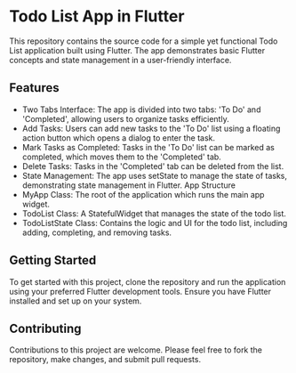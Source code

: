 # Todo List App in Flutter
This repository contains the source code for a simple yet functional Todo List application built using Flutter. The app demonstrates basic Flutter concepts and state management in a user-friendly interface.

## Features
- Two Tabs Interface: The app is divided into two tabs: 'To Do' and 'Completed', allowing users to organize tasks efficiently.
- Add Tasks: Users can add new tasks to the 'To Do' list using a floating action button which opens a dialog to enter the task.
- Mark Tasks as Completed: Tasks in the 'To Do' list can be marked as completed, which moves them to the 'Completed' tab.
- Delete Tasks: Tasks in the 'Completed' tab can be deleted from the list.
- State Management: The app uses setState to manage the state of tasks, demonstrating state management in Flutter.
App Structure
- MyApp Class: The root of the application which runs the main app widget.
- TodoList Class: A StatefulWidget that manages the state of the todo list.
- TodoListState Class: Contains the logic and UI for the todo list, including adding, completing, and removing tasks.

## Getting Started
To get started with this project, clone the repository and run the application using your preferred Flutter development tools. Ensure you have Flutter installed and set up on your system.

## Contributing
Contributions to this project are welcome. Please feel free to fork the repository, make changes, and submit pull requests.

